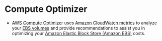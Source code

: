 # Compute Optimizer
- [AWS Compute Optimizer](https://docs.aws.amazon.com/compute-optimizer/latest/ug/what-is-compute-optimizer.html) uses [Amazon CloudWatch metrics](AmazonCloudwatch/Readme.md) to analyze your [EBS volumes](../7_StorageServices/1_BlockStorageTypes/AmazonEBS/Readme.md) and provide recommendations to assist you in optimizing your [Amazon Elastic Block Store (Amazon EBS)](../7_StorageServices/1_BlockStorageTypes/AmazonEBS/Readme.md) costs.

